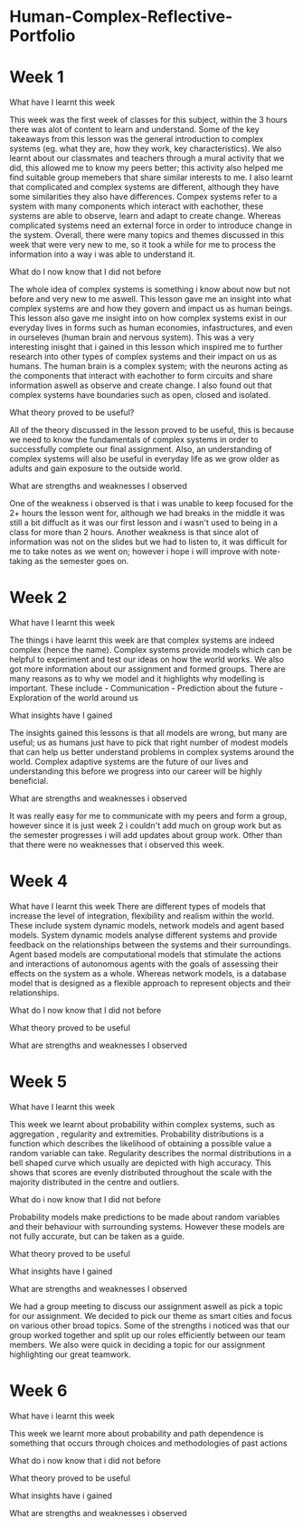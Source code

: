 # Human-Complex-Reflective-Portfolio
# Week 1
What have I learnt this week 

This week was the first week of classes for this subject, within the 3 hours there was alot of content to learn and understand. Some of the key takeaways from this lesson was the general introduction to complex systems (eg. what they are, how they work, key characteristics). We also learnt about our classmates and teachers through a mural activity that we did, this allowed me to know my peers better; this activity also helped me find suitable group memebers that share similar interests to me. I also learnt that complicated and complex systems are different, although they have some similarities they also have differences. Compex systems refer to a system with many components which interact with eachother, these systems are able to observe, learn and adapt to create change. Whereas complicated systems need an external force in order to introduce change in the system. Overall, there were many topics and themes discussed in this week that were very new to me, so it took a while for me to process the information into a way i was able to understand it.

What do I now know that I did not before

The whole idea of complex systems is something i know about now but not before and very new to me aswell. This lesson gave me an insight into what complex systems are and how they govern and impact us as human beings. This lesson also gave me insight into on how complex systems exist in our everyday lives in forms such as human economies, infastructures, and even in ourseleves (human brain and nervous system). This was a very interesting inisght that i gained in this lesson which inspired me to further research into other types of complex systems and their impact on us as humans. The human brain is a complex system; with the neurons acting as the components that interact with eachother to form circuits and share information aswell as observe and create change. I also found out that complex systems have boundaries such as open, closed and isolated. 

What theory proved to be useful?

All of the theory discussed in the lesson proved to be useful, this is because we need to know the fundamentals of complex systems in order to successfully complete our final assignment. Also, an understanding of complex systems will also be useful in everyday life as we grow older as adults and gain exposure to the outside world. 


What are strengths and weaknesses I observed 

One of the weakness i observed is that i was unable to keep focused for the 2+ hours the lesson went for, although we had breaks in the middle it was still a bit diffuclt as it was our first lesson and i wasn't used to being in a class for more than 2 hours. Another weakness is that since alot of information was not on the slides but we had to listen to, it was difficult for me to take notes as we went on; however i hope i will improve with note-taking as the semester goes on. 

# Week 2

What have I learnt this week

The things i have learnt this week are that complex systems are indeed complex (hence the name). Complex systems provide models which can be helpful to experiment and test our ideas on how the world works. We also got more information about our assignment and formed groups. There are many reasons as to why we model and it highlights why modelling is important. These include 
	- Communication 
	- Prediction about the future 
	- Exploration of the world around us 
  
What insights have I gained 

The insights gained this lessons is that all models are wrong, but many are useful; us as humans just have to pick that right number of modest models that can help us better understand problems in complex systems around the world. Complex adaptive systems are the future of our lives and understanding this before we progress into our career will be highly beneficial. 

What are strengths and weaknesses i observed

It was really easy for me to communicate with my peers and form a group, however since it is just week 2 i couldn't add much on group work but as the semester progresses i will add updates about group work. Other than that there were no weaknesses that i observed this week. 

# Week 4 

What have I learnt this week 
There are different types of models that increase the level of integration, flexibility and realism within the world. These include system dynamic models, network models and agent based models. System dynamic models analyse different systems and provide feedback on the relationships between the systems and their surroundings. Agent based models are computational  models that stimulate the actions and interactions of autonomous agents with the goals of assessing their effects on the system as a whole. Whereas network models, is a database model that is designed as a flexible approach to represent objects and their relationships. 

What do I now know that I did not before 

What theory proved to be useful  

What are strengths and weaknesses I observed 

# Week 5

What have I learnt this week 

This week we learnt about probability within complex systems, such as aggregation , regularity and extremities. Probability distributions is a function which describes the likelihood of obtaining a possible value a random variable can take. Regularity describes the normal distributions in a bell shaped curve which usually are depicted with high accuracy. This shows that scores are evenly distributed throughout the scale with the majority distributed in the centre and outliers. 

What do i now know that I did not before 

Probability models make predictions to be made about random variables and their behaviour with surrounding systems. However these models are not fully accurate, but can be taken as a guide. 

What theory proved to be useful 

What insights have I gained 

What are strengths and weaknesses I observed

We had a group meeting to discuss our assignment aswell as pick a topic for our assignment. We decided to pick our theme as smart cities and focus on various other broad topics. Some of the strengths i noticed was that our group worked together and split up our roles efficiently between our team members. We also were quick in deciding a topic for our assignment highlighting our great teamwork. 

# Week 6 

What have i learnt this week 

This week we learnt more about probability and path dependence is something that occurs through choices and methodologies of past actions

What do i now know that i did not before 

What theory proved to be useful 

What insights have i gained 

What are strengths and weaknesses i observed 


